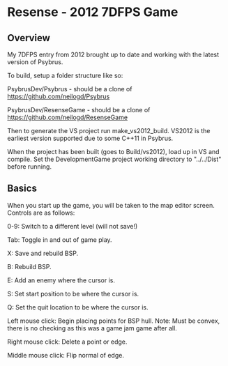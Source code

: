Resense - 2012 7DFPS Game
=========================

Overview
--------

My 7DFPS entry from 2012 brought up to date and working with the latest version of Psybrus.

To build, setup a folder structure like so:

PsybrusDev/Psybrus 			- should be a clone of https://github.com/neilogd/Psybrus

PsybrusDev/ResenseGame	- should be a clone of https://github.com/neilogd/ResenseGame

Then to generate the VS project run make_vs2012_build. VS2012 is the earliest version supported due to some C++11 in Psybrus.

When the project has been built (goes to Build/vs2012), load up in VS and compile. Set the DevelopmentGame project working directory to "../../Dist" before running.

Basics
------

When you start up the game, you will be taken to the map editor screen. Controls are as follows:

0-9: Switch to a different level (will not save!)

Tab: Toggle in and out of game play.

X: Save and rebuild BSP.

B: Rebuild BSP.

E: Add an enemy where the cursor is.

S: Set start position to be where the cursor is.

Q: Set the quit location to be where the cursor is.

Left mouse click: Begin placing points for BSP hull. Note: Must be convex, there is no checking as this was a game jam game after all.

Right mouse click: Delete a point or edge.

Middle mouse click: Flip normal of edge.

